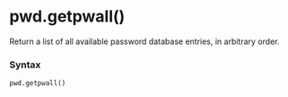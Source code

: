 # pwd.getpwall()

Return a list of all available password database entries, in arbitrary order.

### Syntax

```python
pwd.getpwall()
```